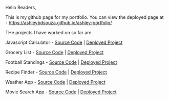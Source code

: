 Hello Readers,

This is my github page for my portfolio. You can view the deployed page at - https://ashleybdsouza.github.io/ashley-portfolio/

THe projects I have worked on so far are

Javascript Calculator - [Source Code](https://github.com/ashleybdsouza/tech-journey) | [Deployed Project](https://ashleybdsouza.netlify.app/pages/1-calculator/)

Grocery List - [Source Code](https://github.com/ashleybdsouza/tech-journey) | [Deployed Project](https://ashleybdsouza.netlify.app/pages/2-grocery-list/)

Football Standings - [Source Code](https://github.com/ashleybdsouza/tech-journey) | [Deployed Project](https://ashleybdsouza.netlify.app/pages/4-football-standings/)

Recipe Finder - [Source Code](https://github.com/ashleybdsouza/tech-journey) | [Deployed Project](https://ashleybdsouza.netlify.app/pages/3-recipe-finder/) 

Weather App - [Source Code](https://github.com/ashleybdsouza/weather-app) | [Deployed Project](https://ashleybdsouza.github.io/weather-app/)

Movie Search App - [Source Code](https://github.com/ashleybdsouza/ashley-portfolio/tree/f2775bc71b8293d0b7393b0098f8adc490385206/src/movie-search) | [Deployed Project](https://ashleybdsouza.github.io/movie-search/)
